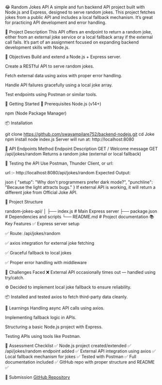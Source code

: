 😂 Random Jokes API
A simple and fun backend API project built with Node.js and Express, designed to serve random jokes. This project fetches jokes from a public API and includes a local fallback mechanism. It’s great for practicing API development and error handling.

📌 Project Description
This API offers an endpoint to return a random joke, either from an external joke service or a local fallback array if the external call fails. It’s part of an assignment focused on expanding backend development skills with Node.js.

🎯 Objectives
Build and extend a Node.js + Express server.

Create a RESTful API to serve random jokes.

Fetch external data using axios with proper error handling.

Handle API failures gracefully using a local joke array.

Test endpoints using Postman or similar tools.

🚀 Getting Started
🔧 Prerequisites
Node.js (v14+)

npm (Node Package Manager)

📦 Installation

git clone https://github.com/swayampilare752/backend-nodejs.git
cd Joke
npm install
node index.js
Server will run at: http://localhost:8080

🔗 API Endpoints
Method	Endpoint	Description
GET	/	Welcome message
GET	/api/jokes/random	Returns a random joke (external or local fallback)

🧪 Testing the API
Use Postman, Thunder Client, or url:

url :- http://localhost:8080/api/jokes/random
Expected Output:

json
{
  "setup": "Why don't programmers prefer dark mode?",
  "punchline": "Because the light attracts bugs."
}
If external API is working, it will return a different joke from Official Joke API.

📁 Project Structure

random-jokes-api/
│
├── index.js            # Main Express server
├── package.json        # Dependencies and scripts
└── README.md           # Project documentation
📚 Key Features
✅ Express server setup

✅ Route: /api/jokes/random

✅ axios integration for external joke fetching

✅ Graceful fallback to local jokes

✅ Proper error handling with middleware

🧠 Challenges Faced
❌ External API occasionally times out — handled using try/catch.

⚙️ Decided to implement local joke fallback to ensure reliability.

📦 Installed and tested axios to fetch third-party data cleanly.

📘 Learnings
Handling async API calls using axios.

Implementing fallback logic in APIs.

Structuring a basic Node.js project with Express.

Testing APIs using tools like Postman.

📌 Assessment Checklist
✅ Node.js project created/extended
✅ /api/jokes/random endpoint added
✅ External API integration using axios
✅ Local fallback mechanism for jokes
✅ Tested with Postman
✅ Full documentation included
✅ GitHub repo with proper structure and README ✅

🔗 Submission
[GitHub Repository](https://github.com/swayampilare752/backend-nodejs/tree/main/Joke)